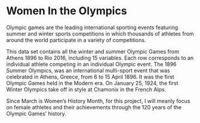# Women In the Olympics


Olympic games are the leading international sporting events featuring summer and winter sports competitions in which
thousands of athletes from around the world participate in a variety of competitions.

This data set contains all the winter and summer Olympic Games from Athens 1896 to Rio 2016, including 15 variables. 
Each row corresponds to an individual athlete competing in an individual Olympic event. The 1896 Summer Olympics, was 
an international multi-sport event that was celebrated in Athens, Greece, from 6 to 15 April 1896. It was the first 
Olympic Games held in the Modern era. On January 25, 1924, the first Winter Olympics take off in style at Chamonix in 
the French Alps. 

Since March is Women’s History Month, for this project, I will meanly focus on female athletes and their achievements 
through the 120 years of the Olympic Games’ history.
